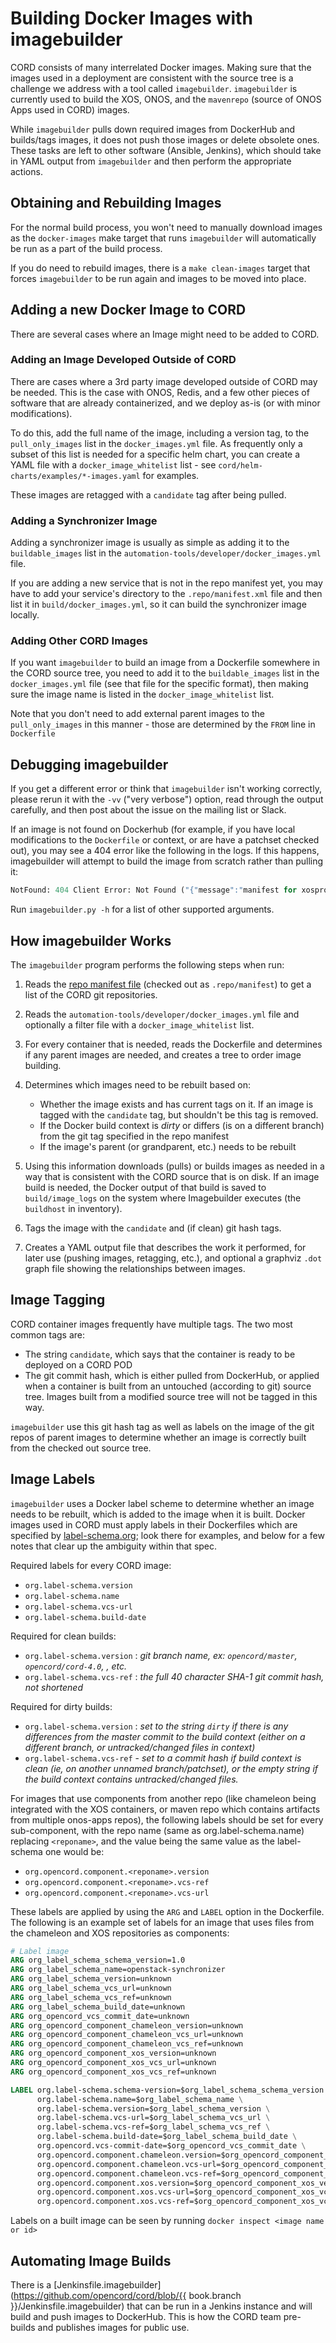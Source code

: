 # Building Docker Images with imagebuilder

CORD consists of many interrelated Docker images.
Making sure that the images used in a deployment are consistent with
the source tree is a challenge we address with a tool called `imagebuilder`.
`imagebuilder` is currently used to build the XOS, ONOS, and the `mavenrepo`
(source of ONOS Apps used in CORD) images.

While `imagebuilder` pulls down required images from DockerHub and
builds/tags images, it does not push those images or delete obsolete
ones. These tasks are left to other software (Ansible, Jenkins), which
should take in YAML output from `imagebuilder` and then perform the
appropriate actions.

## Obtaining and Rebuilding Images

For the normal build process, you won't need to manually download
images as the `docker-images` make target that runs `imagebuilder`
will automatically be run as a part of the build process.

If you do need to rebuild images, there is a `make clean-images` target that
forces `imagebuilder` to be run again and images to be moved into place.

## Adding a new Docker Image to CORD

There are several cases where an Image might need to be added to CORD.

### Adding an Image Developed Outside of CORD

There are cases where a 3rd party image developed outside of CORD may be
needed. This is the case with ONOS, Redis, and a few other pieces of software
that are already containerized, and we deploy as-is (or with minor
modifications).

To do this, add the full name of the image, including a version tag, to the
`pull_only_images` list in the `docker_images.yml` file.   As frequently only a
subset of this list is needed for a specific helm chart, you can create a YAML
file with a `docker_image_whitelist` list - see
`cord/helm-charts/examples/*-images.yaml` for examples.

These images are retagged with a `candidate` tag after being pulled.

### Adding a Synchronizer Image

Adding a synchronizer image is usually as simple as adding it to the
`buildable_images` list in the `automation-tools/developer/docker_images.yml`
file.

If you are adding a new service that is not in the repo manifest yet, you may
have to add your service's directory to the `.repo/manifest.xml` file and then
list it in `build/docker_images.yml`, so it can build the synchronizer image
locally.

### Adding Other CORD Images

If you want `imagebuilder` to build an image from a Dockerfile somewhere in the
CORD source tree, you need to add it to the `buildable_images` list in the
`docker_images.yml` file (see that file for the specific format), then making
sure the image name is listed in the `docker_image_whitelist` list.

Note that you don't need to add external parent images to the
`pull_only_images` in this manner - those are determined by the `FROM` line in
`Dockerfile`

## Debugging imagebuilder

If you get a different error or  think that `imagebuilder` isn't working
correctly, please rerun it with the `-vv` ("very verbose") option, read through
the output carefully, and then post about the issue on the mailing list or
Slack.

If an image is not found on Dockerhub (for example, if you have local
modifications to the `Dockerfile` or context, or are have a patchset checked
out), you may see a 404 error like the following in the logs. If this happens,
imagebuilder will attempt to build the image from scratch rather than pulling
it:

```python
NotFound: 404 Client Error: Not Found ("{"message":"manifest for xosproject/xos-gui-extension-builder:<hash> not found"}")
```

Run `imagebuilder.py -h` for a list of other supported arguments.

## How imagebuilder Works

The `imagebuilder` program performs the following steps when run:

1. Reads the [repo manifest file](https://github.com/opencord/manifest/blob/master/default.xml)
   (checked out as `.repo/manifest`) to get a list of the CORD git repositories.

2. Reads the `automation-tools/developer/docker_images.yml` file and optionally
   a filter file with a `docker_image_whitelist` list.

3. For every container that is needed, reads the Dockerfile and determines if
   any parent images are needed, and creates a tree to order image building.

4. Determines which images need to be rebuilt based on:

    * Whether the image exists and has current tags on it. If an image is
      tagged with the `candidate` tag, but shouldn't be this tag is removed.
    * If the Docker build context is *dirty* or differs (is on a different
      branch) from the git tag specified in the repo manifest
    * If the image's parent (or grandparent, etc.) needs to be rebuilt

5. Using this information downloads (pulls) or builds images as needed in a
   way that is consistent with the CORD source that is on disk.  If an image
   build is needed, the Docker output of that build is saved to
   `build/image_logs` on the system where Imagebuilder executes (the
   `buildhost` in inventory).

6. Tags the image with the `candidate` and (if clean) git hash tags.

7. Creates a YAML output file that describes the work it performed, for later
   use (pushing images, retagging, etc.), and optional a graphviz `.dot` graph
   file showing the relationships between images.

## Image Tagging

CORD container images frequently have multiple tags. The two most
common tags are:

* The string `candidate`, which says that the container is ready to be deployed
  on a CORD POD
* The git commit hash, which is either pulled from DockerHub, or applied when a
  container is built from an untouched (according to git) source tree.  Images
  built from a modified source tree will not be tagged in this way.

`imagebuilder` use this git hash tag as well as labels on the image of the git
repos of parent images to determine whether an image is correctly built from
the checked out source tree.

## Image Labels

`imagebuilder` uses a Docker label scheme to determine whether an
image needs to be rebuilt, which is added to the image when it is
built. Docker images used in CORD must apply labels in their
Dockerfiles which are specified by
[label-schema.org](http://label-schema.org); look there for examples,
and below for a few notes that clear up the ambiguity within that spec.

Required labels for every CORD image:

* `org.label-schema.version`
* `org.label-schema.name`
* `org.label-schema.vcs-url`
* `org.label-schema.build-date`

Required for clean builds:

* `org.label-schema.version` : *git branch name, ex: `opencord/master`,
  `opencord/cord-4.0`, , etc.*
* `org.label-schema.vcs-ref` : *the full 40 character SHA-1 git commit hash,
  not shortened*

Required for dirty builds:

* `org.label-schema.version` : *set to the string `dirty` if there is any
  differences from the master commit to the build context (either on a
  different branch, or untracked/changed files in context)*
* `org.label-schema.vcs-ref` - *set to a commit hash if build context is clean
  (ie, on another unnamed branch/patchset), or the empty string if the build
  context contains untracked/changed files.*

For images that use components from another repo (like chameleon being
integrated with the XOS containers, or maven repo which contains artifacts from
multiple onos-apps repos), the following labels should be set for every
sub-component, with the repo name (same as org.label-schema.name) replacing
`<reponame>`, and the value being the same value as the label-schema
one would be:

* `org.opencord.component.<reponame>.version`
* `org.opencord.component.<reponame>.vcs-ref`
* `org.opencord.component.<reponame>.vcs-url`

These labels are applied by using the `ARG` and `LABEL` option in the
Dockerfile. The following is an example set of labels for an image that uses
files from the chameleon and XOS repositories as components:

```dockerfile
# Label image
ARG org_label_schema_schema_version=1.0
ARG org_label_schema_name=openstack-synchronizer
ARG org_label_schema_version=unknown
ARG org_label_schema_vcs_url=unknown
ARG org_label_schema_vcs_ref=unknown
ARG org_label_schema_build_date=unknown
ARG org_opencord_vcs_commit_date=unknown
ARG org_opencord_component_chameleon_version=unknown
ARG org_opencord_component_chameleon_vcs_url=unknown
ARG org_opencord_component_chameleon_vcs_ref=unknown
ARG org_opencord_component_xos_version=unknown
ARG org_opencord_component_xos_vcs_url=unknown
ARG org_opencord_component_xos_vcs_ref=unknown

LABEL org.label-schema.schema-version=$org_label_schema_schema_version \
      org.label-schema.name=$org_label_schema_name \
      org.label-schema.version=$org_label_schema_version \
      org.label-schema.vcs-url=$org_label_schema_vcs_url \
      org.label-schema.vcs-ref=$org_label_schema_vcs_ref \
      org.label-schema.build-date=$org_label_schema_build_date \
      org.opencord.vcs-commit-date=$org_opencord_vcs_commit_date \
      org.opencord.component.chameleon.version=$org_opencord_component_chameleon_version \
      org.opencord.component.chameleon.vcs-url=$org_opencord_component_chameleon_vcs_url \
      org.opencord.component.chameleon.vcs-ref=$org_opencord_component_chameleon_vcs_ref \
      org.opencord.component.xos.version=$org_opencord_component_xos_version \
      org.opencord.component.xos.vcs-url=$org_opencord_component_xos_vcs_url \
      org.opencord.component.xos.vcs-ref=$org_opencord_component_xos_vcs_ref
```

Labels on a built image can be seen by running `docker inspect <image name or id>`

## Automating Image Builds

There is a [Jenkinsfile.imagebuilder](https://github.com/opencord/cord/blob/{{
book.branch }}/Jenkinsfile.imagebuilder) that can be run in a Jenkins
instance and will build and push images to DockerHub. This is how the CORD
team pre-builds and publishes images for public use.

